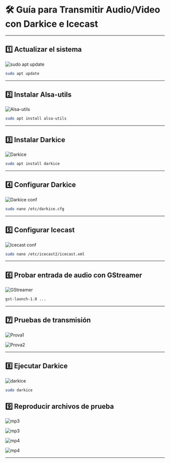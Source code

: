 
# 🛠️ Guía para Transmitir Audio/Video con Darkice e Icecast

---

## 1️⃣ Actualizar el sistema  
![sudo apt update](sudoaptupdate.png)


```bash
sudo apt update
```

---

## 2️⃣ Instalar Alsa-utils
![Alsa-utils](installalsa-utils.png)

```bash
sudo apt install alsa-utils
```

---

## 3️⃣ Instalar Darkice  
![Darkice](installdarkice.png)

```bash
sudo apt install darkice
```

---

## 4️⃣ Configurar Darkice  
![Darkice conf](confdarkice.png)



```bash
sudo nano /etc/darkice.cfg
```


---

## 5️⃣ Configurar Icecast  
![Icecast conf](conficecast.png)


```bash
sudo nano /etc/icecast2/icecast.xml
```

---

## 6️⃣ Probar entrada de audio con GStreamer  
![GStreamer](gstlaunch.png)

```bash
gst-launch-1.0 ...
```



---

## 7️⃣ Pruebas de transmisión  
![Prova1](Proves.png)

![Prova2](Proves2.png)



---

## 8️⃣ Ejecutar Darkice  
![darkice](darkice.png)

```bash
sudo darkice
```

## 9️⃣ Reproducir archivos de prueba  
![mp3 ](streamloop.png)

![mp3](reproducciomp3.png)

![mp4](reproducirmp4.png)

![mp4](Reproducciomp4.png)

---


